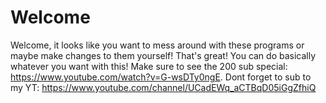 # Welcome
Welcome, it looks like you want to mess around with these programs or maybe make changes to them yourself!
That's great! You can do basically whatever you want with this! Make sure to see the 200 sub special: https://www.youtube.com/watch?v=G-wsDTy0ngE.
Dont forget to sub to my YT: https://www.youtube.com/channel/UCadEWq_aCTBqD05iGgZfhiQ
